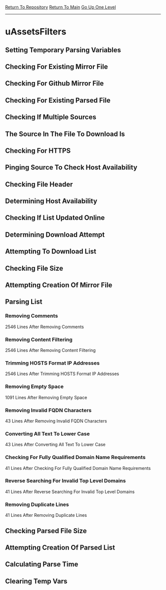 [Return To Repository](https://github.com/deathbybandaid/piholeparser/)
[Return To Main](https://github.com/deathbybandaid/piholeparser/blob/master/RecentRunLogs/Mainlog.md)
[Go Up One Level](https://github.com/deathbybandaid/piholeparser/blob/master/RecentRunLogs/TopLevelScripts/30-Processing-Blacklists.md)
____________________________________
# uAssetsFilters
## Setting Temporary Parsing Variables
## Checking For Existing Mirror File
## Checking For Github Mirror File
## Checking For Existing Parsed File
## Checking If Multiple Sources
## The Source In The File To Download Is
## Checking For HTTPS
## Pinging Source To Check Host Availability
## Checking File Header
## Determining Host Availability
## Checking If List Updated Online
## Determining Download Attempt
## Attempting To Download List
## Checking File Size
## Attempting Creation Of Mirror File
## Parsing List
### Removing Comments
2546 Lines After Removing Comments
### Removing Content Filtering
2546 Lines After Removing Content Filtering
### Trimming HOSTS Format IP Addresses
2546 Lines After Trimming HOSTS Format IP Addresses
### Removing Empty Space
1091 Lines After Removing Empty Space
### Removing Invalid FQDN Characters
43 Lines After Removing Invalid FQDN Characters
### Converting All Text To Lower Case
43 Lines After Converting All Text To Lower Case
### Checking For Fully Qualified Domain Name Requirements
41 Lines After Checking For Fully Qualified Domain Name Requirements
### Reverse Searching For Invalid Top Level Domains
41 Lines After Reverse Searching For Invalid Top Level Domains
### Removing Duplicate Lines
41 Lines After Removing Duplicate Lines
## Checking Parsed File Size
## Attempting Creation Of Parsed List
## Calculating Parse Time
## Clearing Temp Vars

